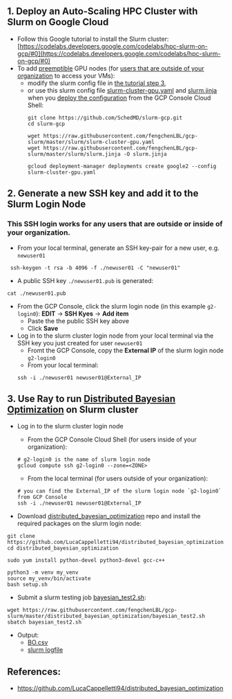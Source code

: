 ## 1. Deploy an Auto-Scaling HPC Cluster with Slurm on Google Cloud
* Follow this Google tutorial to install the Slurm cluster: [https://codelabs.developers.google.com/codelabs/hpc-slurm-on-gcp/#0](https://codelabs.developers.google.com/codelabs/hpc-slurm-on-gcp/#0)
* To add [preemptible](https://cloud.google.com/preemptible-vms) GPU nodes (for [users that are outside of your organization](https://cloud.google.com/compute/docs/instances/managing-instance-access#configure_users) to access your VMs): 
  * modify the slurm config file in [the tutorial step 3](https://codelabs.developers.google.com/codelabs/hpc-slurm-on-gcp/#2), 
  * or use this slurm config file [slurm-cluster-gpu.yaml](slurm/slurm-cluster-gpu.yaml) and [slurm.jinja](slurm/slurm.jinja) when you [deploy the configuration](https://codelabs.developers.google.com/codelabs/hpc-slurm-on-gcp/#3) from the GCP Console Cloud Shell:
    ```
    git clone https://github.com/SchedMD/slurm-gcp.git
    cd slurm-gcp
    
    wget https://raw.githubusercontent.com/fengchenLBL/gcp-slurm/master/slurm/slurm-cluster-gpu.yaml
    wget https://raw.githubusercontent.com/fengchenLBL/gcp-slurm/master/slurm/slurm.jinja -O slurm.jinja
    
    gcloud deployment-manager deployments create google2 --config slurm-cluster-gpu.yaml
    ```
    
## 2. Generate a new SSH key and add it to the Slurm Login Node
### This SSH login works for any users that are outside or inside of your organization. 
* From your local terminal, generate an SSH key-pair for a new user, e.g. `newuser01`
```
 ssh-keygen -t rsa -b 4096 -f ./newuser01 -C "newuser01"
```
* A public SSH key `./newuser01.pub` is generated: 
```
cat ./newuser01.pub
```
* From the GCP Console, click the slurm login node (in this example `g2-login0`): __EDIT__ -> __SSH Kyes__ -> __Add item__
  * Paste the the public SSH key above
  * Click __Save__
* Log in to the slurm cluster login node from your local terminal via the SSH key you just created for user `newuser01`
  * Fromt the GCP Console, copy the __External IP__ of the slurm login node `g2-login0`
  * From your local terminal:
  ```
  ssh -i ./newuser01 newuser01@External_IP
  ```
    
## 3. Use Ray to run [Distributed Bayesian Optimization](https://github.com/LucaCappelletti94/distributed_bayesian_optimization.git) on Slurm cluster
* Log in to the slurm cluster login node 
  * From the GCP Console Cloud Shell (for users inside of your organization):
  ```
  # g2-login0 is the name of slurm login node
  gcloud compute ssh g2-login0 --zone=<ZONE>
  ```
  * From the local terminal (for users outside of your organization):
  ```
  # you can find the External_IP of the slurm login node `g2-login0` from GCP Console
  ssh -i ./newuser01 newuser01@External_IP
  ```

* Download [distributed_bayesian_optimization](https://github.com/LucaCappelletti94/distributed_bayesian_optimization.git) repo and install the required packages on the slurm login node:
```
git clone https://github.com/LucaCappelletti94/distributed_bayesian_optimization.git
cd distributed_bayesian_optimization

sudo yum install python-devel python3-devel gcc-c++

python3 -m venv my_venv
source my_venv/bin/activate
bash setup.sh
```
* Submit a slurm testing job [bayesian_test2.sh](distributed_bayesian_optimization/bayesian_test2.sh):
```
wget https://raw.githubusercontent.com/fengchenLBL/gcp-slurm/master/distributed_bayesian_optimization/bayesian_test2.sh
sbatch bayesian_test2.sh
```

* Output:
  * [BO.csv](distributed_bayesian_optimization/BO.csv)
  * [slurm logfile](distributed_bayesian_optimization/slurm-7.out)
  
## References:
* https://github.com/LucaCappelletti94/distributed_bayesian_optimization
